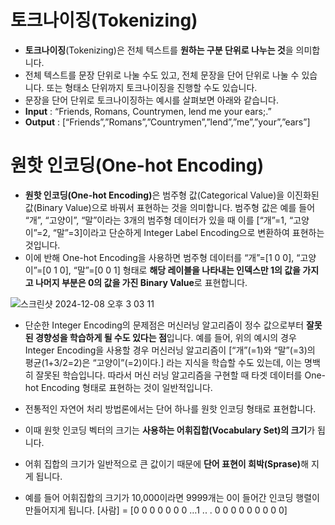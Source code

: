 # 토크나이징(Tokenizing)

- **토크나이징**(Tokenizing)은 전체 텍스트를 **원하는 구분 단위로 나누는 것**을 의미합니다.
- 전체 텍스트를 문장 단위로 나눌 수도 있고, 전체 문장을 단어 단위로 나눌 수 있습니다. 또는 형태소 단위까지 토크나이징을 진행할 수도 있습니다.
- 문장을 단어 단위로 토크나이징하는 예시를 살펴보면 아래와 같습니다.
- **Input** : “Friends, Romans, Countrymen, lend me your ears;.”
- **Output** : \[“Friends”,”Romans”,”Countrymen”,”lend”,”me”,”your”,”ears”\]

# 원핫 인코딩(One-hot Encoding)

- <b>원핫 인코딩(One-hot Encoding)</b>은 범주형 값(Categorical Value)을 이진화된 값(Binary Value)으로 바꿔서 표현하는 것을 의미합니다. 범주형 값은 예를 들어 “개”, “고양이”, “말”이라는 3개의 범주형 데이터가 있을 때 이를 \[“개”=1, “고양이”=2, “말”=3\]이라고 단순하게 Integer Label Encoding으로 변환하여 표현하는 것입니다.
- 이에 반해 One-hot Encoding을 사용하면 범주형 데이터를 “개”=\[1 0 0\], “고양이”=[0 1 0], “말”=\[0 0 1\] 형태로 **해당 레이블을 나타내는 인덱스만 1의 값을 가지고 나머지 부분은 0의 값을 가진 Binary Value**로 표현합니다.

![스크린샷 2024-12-08 오후 3 03 11](https://github.com/user-attachments/assets/c9272ec1-a62a-4346-b34d-9f198edd8372)


- 단순한 Integer Encoding의 문제점은 머신러닝 알고리즘이 정수 값으로부터 **잘못된 경향성을 학습하게 될 수도 있다는 점**입니다. 예를 들어, 위의 예시의 경우 Integer Encoding을 사용할 경우 머신러닝 알고리즘이 [“개”(=1)와 “말”(=3)의 평균(1+3/2=2)은 “고양이”(=2)이다.] 라는 지식을 학습할 수도 있는데, 이는 명백히 잘못된 학습입니다. 따라서 머신 러닝 알고리즘을 구현할 때 타겟 데이터를 One-hot Encoding 형태로 표현하는 것이 일반적입니다.

- 전통적인 자연어 처리 방법론에서는 단어 하나를 원핫 인코딩 형태로 표현합니다.
- 이때 원핫 인코딩 벡터의 크기는 <b>사용하는 어휘집합(Vocabulary Set)의 크기</b>가 됩니다.
- 어휘 집합의 크기가 일반적으로 큰 값이기 때문에 <b>단어 표현이 희박(Sprase)</b>해 지게 됩니다.
- 예를 들어 어휘집합의 크기가 10,000이라면 9999개는 0이 들어간 인코딩 행렬이 만들어지게 됩니다.
\[사람\] = \[0 0 0 0 0 0 0 …1 .. . 0 0 0 0 0 0 0 0 0\]
